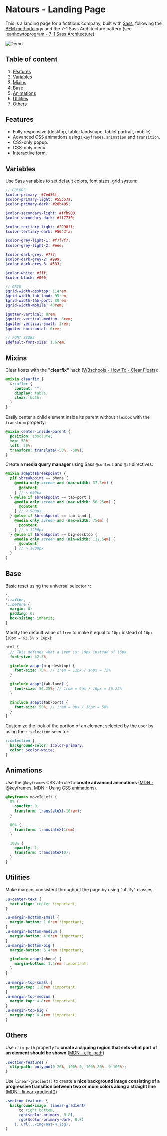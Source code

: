 # Natours - Landing Page

This is a landing page for a fictitious company, built with [Sass](https://sass-lang.com/), following the [BEM methodology](https://en.bem.info/methodology/) and the 7-1 Sass Architecture pattern (see [leanhowtoprogram - 7-1 Sass Architecture](https://www.learnhowtoprogram.com/user-interfaces/building-layouts-preprocessors/7-1-sass-architecture)).

![Demo](demo/menu_animation.gif)

## Table of content

1. [Features](#features)
2. [Variables](#variables)
3. [Mixins](#mixins)
4. [Base](#base)
5. [Animations](#animations)
6. [Utilities](#utilities)
7. [Others](#others)

## <a name="features"></a>Features

- Fully responsive (desktop, tablet landscape, tablet portrait, mobile).
- Advanced CSS animations using `@keyframes`, `animation` and `transition`.
- CSS-only popup.
- CSS-only menu.
- Interactive form.

## <a name="variables"></a>Variables

Use Sass variables to set default colors, font sizes, grid system:

```scss
// COLORS
$color-primary: #7ed56f;
$color-primary-light: #55c57a;
$color-primary-dark: #28b485;

$color-secondary-light: #ffb900;
$color-secondary-dark: #ff7730;

$color-tertiary-light: #2998ff;
$color-tertiary-dark: #5643fa;

$color-grey-light-1: #f7f7f7;
$color-grey-light-2: #eee;

$color-dark-grey: #777;
$color-dark-grey-2: #999;
$color-dark-grey-3: #333;

$color-white: #fff;
$color-black: #000;
```

```scss
// GRID
$grid-width-desktop: 114rem;
$grid-width-tab-land: 95rem;
$grid-width-tab-port: 80rem;
$grid-width-mobile: 40rem;

$gutter-vertical: 8rem;
$gutter-vertical-medium: 6rem;
$gutter-vertical-small: 3rem;
$gutter-horizontal: 6rem;
```

```scss
// FONT SIZES
$default-font-size: 1.6rem;
```

## <a name="mixins"></a>Mixins

Clear floats with the **"clearfix"** hack ([W3schools - How To - Clear Floats](https://www.w3schools.com/howto/howto_css_clearfix.asp)):

```scss
@mixin clearfix {
  &::after {
    content: "";
    display: table;
    clear: both;
  }
}
```

Easily center a child element inside its parent without `flexbox` with the `transform` property:

```scss
@mixin center-inside-parent {
  position: absolute;
  top: 50%;
  left: 50%;
  transform: translate(-50%, -50%);
}
```

Create a **media query manager** using Sass `@content` and `@if` directives:

```scss
@mixin adapt($breakpoint) {
  @if $breakpoint == phone {
    @media only screen and (max-width: 37.5em) {
      @content;
    } // < 600px
  } @else if $breakpoint == tab-port {
    @media only screen and (max-width: 56.25em) {
      @content;
    } // < 900px
  } @else if $breakpoint == tab-land {
    @media only screen and (max-width: 75em) {
      @content;
    } // < 1200px
  } @else if $breakpoint == big-desktop {
    @media only screen and (min-width: 112.5em) {
      @content;
    } // > 1800px
  }
}
```

## <a name="base"></a>Base

Basic reset using the universal selector `*`:

```scss
*,
*::after,
*::before {
  margin: 0;
  padding: 0;
  box-sizing: inherit;
}
```

Modify the default value of `1rem` to make it equal to `10px` instead of `16px` (`10px = 62.5% x 16px`):

```scss
html {
  // This defines what a 1rem is: 10px instead of 16px.
  font-size: 62.5%;

  @include adapt(big-desktop) {
    font-size: 75%; // 1rem = 12px / 16px = 75%
  }

  @include adapt(tab-land) {
    font-size: 56.25%; // 1rem = 9px / 16px = 56.25%
  }

  @include adapt(tab-port) {
    font-size: 50%; // 1rem = 8px / 16px = 50%
  }
}
```

Customize the look of the portion of an element selected by the user by using the `::selection` selector:

```scss
::selection {
  background-color: $color-primary;
  color: $color-white;
}
```

## <a name="animations"></a>Animations

Use the `@keyframes` CSS at-rule to **create advanced animations** ([MDN - @keyframes](https://developer.mozilla.org/en-US/docs/Web/CSS/@keyframes), [MDN - Using CSS animations](https://developer.mozilla.org/en-US/docs/Web/CSS/CSS_Animations/Using_CSS_animations)).

```scss
@keyframes moveInLeft {
  0% {
    opacity: 0;
    transform: translateX(-10rem);
  }

  80% {
    transform: translateX(1rem);
  }

  100% {
    opacity: 1;
    transform: translateX(0);
  }
}
```

## <a name="utilities"></a>Utilities

Make margins consistent throughout the page by using "utility" classes:

```scss
.u-center-text {
  text-align: center !important;
}

.u-margin-bottom-small {
  margin-bottom: 1.6rem !important;
}
.u-margin-bottom-medium {
  margin-bottom: 4.8rem !important;
}
.u-margin-bottom-big {
  margin-bottom: 6.4rem !important;

  @include adapt(phone) {
    margin-bottom: 3.4rem !important;
  }
}

.u-margin-top-small {
  margin-top: 1.6rem !important;
}
.u-margin-top-medium {
  margin-top: 4.8rem !important;
}
.u-margin-top-big {
  margin-top: 6.4rem !important;
}
```

## <a name="others"></a>Others

Use `clip-path` property to **create a clipping region that sets what part of an element should be shown** ([MDN - clip-path](https://developer.mozilla.org/en-US/docs/Web/CSS/clip-path))

```scss
.section-features {
  clip-path: polygon(0 20%, 100% 0, 100% 80%, 0 100%);
}
```

Use `linear-gradient()` to create a **nice background image consisting of a progressive transition between two or more colors along a straight line** ([MDN - linear-gradient()](<https://developer.mozilla.org/en-US/docs/Web/CSS/linear-gradient()>))

```scss
.section-features {
  background-image: linear-gradient(
      to right bottom,
      rgb($color-primary, 0.8),
      rgb($color-primary-dark, 0.8)
    ), url(../img/nat-4.jpg);
}
```
